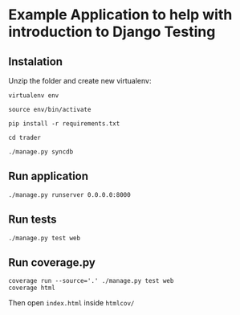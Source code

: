 Example Application to help with introduction to Django Testing
===

Instalation
---

Unzip the folder and create new virtualenv:

	virtualenv env

	source env/bin/activate

	pip install -r requirements.txt

	cd trader

	./manage.py syncdb


Run application
---

	./manage.py runserver 0.0.0.0:8000

Run tests
---

	./manage.py test web

Run coverage.py
---

	coverage run --source='.' ./manage.py test web
	coverage html
	
Then open `index.html` inside `htmlcov/`
